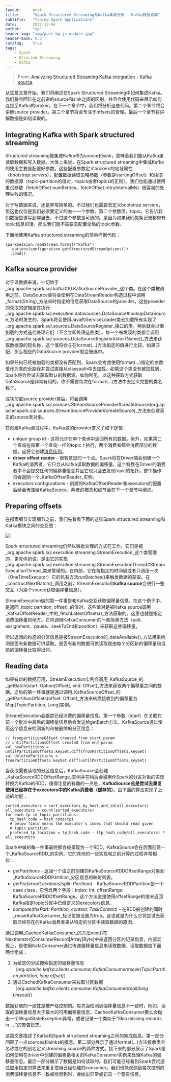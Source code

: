 ```yaml
---
layout:     post
title:      "Spark Structured Streaming与Kafka集成分析 - Kafka数据源篇"
subtitle:   "Tuning Spark Applications"
date:       2017-12-04
author:     "xp"
header-img: "img/post-bg-js-module.jpg"
header-mask: 0.3
catalog:    true
tags:
    - Spark
    - Structed Streaming
    - Kafka
---
```


> From: [Analyzing Structured Streaming Kafka integration - Kafka source](http://www.waitingforcode.com/apache-spark-structured-streaming/analyzing-structured-streaming-kafka-integration-kafka-source/read)

从这篇文章开始，我们将阐述在Spark Structured Streaming中如何集成Kafka。我们将会回忆在之前讲的source和sink之间的区别，并且会使用代码来展示如何连接至Kafka的broker。在下一个章节中，我们将分析这些代码。第二个章节将会讲解source provider。第三个章节将会专注于offsets的管理。最后一个章节将讲解数据是如何读取的。

## Integrating Kafka with Spark structured streaming 

Structured streaming能集成Kafka作为source和sink，意味着我们能从Kafka里读取数据和写入数据。大体上来说，在Spark structured streaming中集成Kafka的使用主要是配置好参数。这些配置参数定义brokers的地址属性（_bootstrap.servers_），配置数据读取策略参数（参数是startingOffset）和读取的数据源（topic-partition的值对，topics或者topics的正则）。我们也能通过使用重试参数（fetchOffset.numRetries、fetchOffset.retryIntervalMs）很容易的处理失败的情况。

对于写数据来说，还是非常简单的。不过我们也需要去定义bootstrap servers，但这也仅仅是我们必须要定义的唯一一个参数。第二个参数项，topic，它告诉我们数据应该写到哪里去，不过这个参数是可选的。是因为如果我们每条记录都带有topic信息的话，那么我们就不需要去配置全局的topic参数。

下面地使用Kafka structured streaming的简单样例代码：
    
    sparkSession.readStream.format("kafka")
      .options(configuration.getStructuredStreamOptions())
      .load()
    
    

## Kafka source provider 

对于读数据来说，一切始于_org.apache.spark.sql.kafka010.KafkaSourceProvider_这个类。在这个类被调用之前，DataSource类将会使用在DataStreamReader构造过程中调用_format(String)_方法来时指定的信息获取DataSource的provider。这些provider的获取的逻辑是在执行_org.apache.spark.sql.execution.datasources.DataSource#lookupDataSource_方法时发生的，Spark将会使用Java的ServiceLoader类去加载所有实现了_org.apache.spark.sql.sources.DataSourceRegister_接口的类。稍后就会以懒加载的方式迭代处理它们（不会立即处理这些类）。每一个被发现的类都会调用_org.apache.spark.sql.sources.DataSourceRegister#shortName()_方法来获取数据源的短名称，这个值将会与在format(...)方法指定的值进行比较，如果匹配，那么相应的DataSource provider就会被选中。

如果任何已经被加载的类都没有匹配到，Spark会考虑使用format(...)指定的参数值作为类的全路径并尝试直接从classpath中去加载。如果这个类没有被加载到，Spark将会尝试去获取默认的数据源。如你所见，以这种获取方式获取DataSource是非常有用的，你不需要每次在format(...)方法中去定义完整的类名称了。

成功加载source provider类后，将会调用_org.apache.spark.sql.sources.StreamSourceProvider#createSource(org.apache.spark.sql.sources.StreamSourceProvider#createSource)_方法来创建真正的source类对象。

在创建Kafka源过程中，Kafka源的provider定义了如下逻辑：

  * unique group id - 这将允许在单个查询中返回所有的数据。另外，如果第二个查询在和第一个查询一样的topic上执行，两个消费者都会消费部分的数据。这将会创建[消息队列][1]。
  * **driver offset reader** - 很有意思的一个点。Spark将在Driver端会创建一个Kafka的消费者，它只会从Kafka读取数据的偏移量。这个特性在Driver的消费者中不会提交任何的偏移量信息并且它也只会去发现topic的拓扑。整个操作将会返回一个_KafkaOffsetReader_实例。
  * executors configurations - 创建的KafkaOffsetReader和executors的配置后续会传递给KafkaSource。两者的概念和细节会在下一个章节中阐述。

   [1]: http://www.waitingforcode.com/apache-kafka/message-queue-in-apache-kafka/read

## Preparing offsets 

在探索细节实现细节之前，我们先看看下面的这张Spark structured streaming和Kafka模块之间的交互图：

![][2]

   [2]: http://www.waitingforcode.com/public/images/articles/spark_structured_streaming_kafka_integration.png

Spark structured streaming仍然以微批处理的方式在工作。它们是被_org.apache.spark.sql.execution.streaming.StreamExecution_这个类管理的，更具体的说，是由它的实现_org.apache.spark.sql.execution.streaming.StreamExecutionThread#StreamExecutionThread_类来管理的。在内部，它在每指定的时间隔或者只调用一次（OneTimeExecutor）它的私有方法runBatches()来触发数据的获取。在_constructNextBatch()_调用之前，StreamExecutio和**kafka source**会进行一些交互（为第个source获取偏移量信息）。

StreamExecution做的第一件事是和Kafka交互获取偏移量信息，在这个例子中，是返回_(topic partition, offset)_的值对。这些值对是被Kafka source调用_KafkaOffsetReader_中的_fetchLatestOffsets()_方法获取的。这里也就是指定消费偏移量的地方。它将调用KafkaConsumer的一些简单方法（poll、assignment、pause、seekToEnd和position）来获取这些偏移量。

所以返回的构造的分区信息是被StreamExecution的_dataAvailable()_方法用来检测是否有新数据可供读取。是否有新的数据可供读取是由每个分区新的偏移量和当前的偏移量比较得出的。

## Reading data 

如果有新的数据可用，StreamExecution实例会调用_KafkaSource_的_getBatch(start: Option[Offset], end: Offset)_方法来获取两个偏移量之间的数据。之后的第一件事就是通过调用_KafkaSourceOffset_的_getPartitionOffsets(offset: Offset)_方法来转换接收到的偏移量为Map[TopicPartition, Long]实例。 

StreamExecution会跟踪已经消费的偏移量信息。第一个参数（start）在关联在前一个批次中最后的偏移量信息后会发送给getBatch方法。KafkaSource通过使用这个信息来检测新的和被删除的分区信息：
    
    // frompartitionsOffset created from start param
    // untilPartitionsOffset created from end param
    val newPartitions = untilPartitionOffsets.keySet.diff(fromPartitionOffsets.keySet)
    val deletedPartitions = fromPartitionOffsets.keySet.diff(untilPartitionOffsets.keySet)
    
    

当获取需要读取的分区信息后，KafkaSource会创建_KafkaSourceRDDOffsetRange_实例并在稍后会被用作Spark的分区对象的实现转换为Kafka的RDD。值得注意的有趣的一点是，**KafkaSource总是尝试去重复使用已经存在于executors中的Kafka消费者（缓存的）**。由下面的算法实现了上述的功能：
    
    sorted_executors = sort_executors_by_host_and_id(all_executors)
    all_executors = count(sorted_executors)
    for each tp in topic_partitions:
      tp_hash_code = hash_code(tp)
      # below field means the executor's index that should read given
      # topic partition
      prefered_tp_location = tp_hash_code - (tp_hash_code/all_executors) * all_executors
    
    

Spark中做的每一件事最终都会被呈现为一个RDD，KafkaSource会在后面创建一个_KafkaSourceRDD_的实例。它的其他的一些实现和之前计算的过程非常相似：

  * _getPartitions_ - 返回一个由之前创建的KafkaSourceRDDOffsetRange对象到_KafkaSourceRDDPartition_分区信息的映射列表。
  * _getPreferredLocations(split: Partition)_ - KafkaSourceRDDPartition是一个case class，它包含两个字段：index: Int, offsetRange: KafkaSourceRDDOffsetRange。这个方法直接使用offsetRange的值来返回Kafka指定topic分区中已经定义的executors信息。
  * _compute(thePart: Partition, context: TaskContext)_ - 在RDD被创建的同时_reuseKafkaConsumer_标记位被设置为true。这也就是为什么它将尝试去获取已经存在的Kafka消费者来从特定的分区中读取数据的原因。

通过调用_CachedKafkaConsumer_的方法next()在NextIterator[ConsumerRecord[Array[Byte]中来返回分区的记录信息，内部实现上，是使用KafaConsumer通过传递偏移量信息来读取数据。读取数据由下面两步组成：

  1. 为给定的分区搜索指定的偏移量信息（_org.apache.kafka.clients.consumer.KafkaConsumer#seek(TopicPartition partition, long offset)_）
  2. 通过CachedKafkaConsumer来拉取分区数据（_org.apache.kafka.clients.consumer.KafkaConsumer#poll(long timeout)_）

数据获取的一致性是被严格控制的。每次当检测到偏移量信息不一致时，例如，读取的偏移量信息大于最大的可用偏移量信息，CachedKafkaConsumer要么会抛出一个IllegalStateException异常，或者记录一个类似于“Skip missing records in ....”的警告日志。

这篇文章描述了Kafka和Spark structured streaming之间的集成信息。第一部分回顾了一点sources和sinks的概念。第二部分展示了通过format(...)方法接收类全名称或它的别名定义streaming source的两种方式。接下来的部分展示了Spark是如何使用在driver中创建的偏移量相关的KafkaConsumer实例来处理Kafka的偏移量信息。最后一部分展示了数据是如何读取的。我们可能已经看到Spark尝试通过应用指定的算法来重复使用已经创建的consumer。我们也能观测到每次控制的消费偏移量信息不一致被检测到时，会抛出异常或记录一个警告信息。